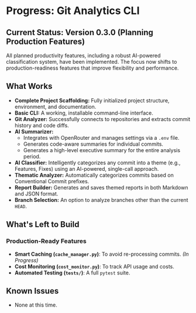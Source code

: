 # Progress: Git Analytics CLI

## Current Status: Version 0.3.0 (Planning Production Features)

All planned productivity features, including a robust AI-powered classification system, have been implemented. The focus now shifts to production-readiness features that improve flexibility and performance.

## What Works

- **Complete Project Scaffolding:** Fully initialized project structure, environment, and documentation.
- **Basic CLI:** A working, installable command-line interface.
- **Git Analyzer:** Successfully connects to repositories and extracts commit history and code diffs.
- **AI Summarizer:**
  - Integrates with OpenRouter and manages settings via a `.env` file.
  - Generates code-aware summaries for individual commits.
  - Generates a high-level executive summary for the entire analysis period.
- **AI Classifier:** Intelligently categorizes any commit into a theme (e.g., Features, Fixes) using an AI-powered, single-call approach.
- **Thematic Analyzer:** Automatically categorizes commits based on Conventional Commit prefixes.
- **Report Builder:** Generates and saves themed reports in both Markdown and JSON format.
- **Branch Selection:** An option to analyze branches other than the current `HEAD`.

## What's Left to Build

### Production-Ready Features
-   **Smart Caching (`cache_manager.py`)**: To avoid re-processing commits. *(In Progress)*
-   **Cost Monitoring (`cost_monitor.py`)**: To track API usage and costs.
-   **Automated Testing (`tests/`)**: A full `pytest` suite.

## Known Issues

- None at this time.